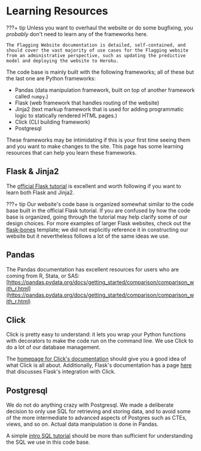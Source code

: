 # Learning Resources

???+ tip
    Unless you want to overhaul the website or do some bugfixing, you _probably_ don't need to learn any of the frameworks here.

    The Flagging Website documentation is detailed, self-contained, and should cover the vast majority of use cases for the Flagging website from an administrative perspective, such as updating the predictive model and deploying the website to Heroku.

The code base is mainly built with the following frameworks; all of these but the last one are Python frameworks:

- Pandas (data manipulation framework, built on top of another framework called `numpy`.)
- Flask (web framework that handles routing of the website)
- Jinja2 (text markup framework that is used for adding programmatic logic to statically rendered HTML pages.)
- Click (CLI building framework)
- Postgresql

These frameworks may be intimidating if this is your first time seeing them and you want to make changes to the site. This page has some learning resources that can help you learn these frameworks.

## Flask & Jinja2

The [official Flask tutorial](https://flask.palletsprojects.com/en/1.1.x/tutorial/) is excellent and worth following if you want to learn both Flask and Jinja2.

???+ tip
    Our website's code base is organized somewhat similar to the code base built in the official Flask tutorial. If you are confused by how the code base is organized, going through the tutorial may help clarify some of our design choices. For more examples of larger Flask websites, check out the [flask-bones](https://github.com/cburmeister/flask-bones) template; we did not explicitly reference it in constructing our website but it nevertheless follows a lot of the same ideas we use.

## Pandas

The Pandas documentation has excellent resources for users who are coming from R, Stata, or SAS: [https://pandas.pydata.org/docs/getting_started/comparison/comparison_with_r.html](https://pandas.pydata.org/docs/getting_started/comparison/comparison_with_r.html)

## Click

Click is pretty easy to understand: it lets you wrap your Python functions with decorators to make the code run on the command line. We use Click to do a lot of our database management.

The [homepage for Click's documentation](https://click.palletsprojects.com/en/7.x/) should give you a good idea of what Click is all about. Additionally, Flask's documentation has a page [here](https://flask.palletsprojects.com/en/1.1.x/cli/) that discusses Flask's integration with Click.

## Postgresql

We do not do anything crazy with Postgresql. We made a deliberate decision to only use SQL for retrieving and storing data, and to avoid some of the more intermediate to advanced aspects of Postgres such as CTEs, views, and so on. Actual data manipulation is done in Pandas.

A simple [intro SQL tutorial](https://www.khanacademy.org/computing/computer-programming/sql) should be more than sufficient for understanding the SQL we use in this code base.
